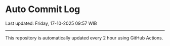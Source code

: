# Auto Commit Log

Last updated: Friday, 17-10-2025 09:57 WIB

---

This repository is automatically updated every 2 hour using GitHub Actions.
